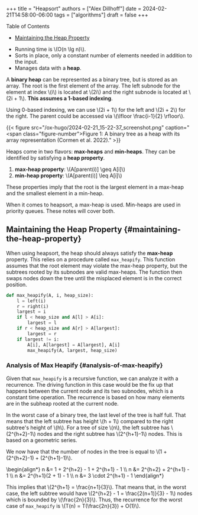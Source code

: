 +++
title = "Heapsort"
authors = ["Alex Dillhoff"]
date = 2024-02-21T14:58:00-06:00
tags = ["algorithms"]
draft = false
+++

<div class="ox-hugo-toc toc">

<div class="heading">Table of Contents</div>

- [Maintaining the Heap Property](#maintaining-the-heap-property)

</div>
<!--endtoc-->

-   Running time is \\(O(n \lg n)\\).
-   Sorts in place, only a constant number of elements needed in addition to the input.
-   Manages data with a **heap**.

A **binary heap** can be represented as a binary tree, but is stored as an array. The root is the first element of the array. The left subnode for the element at index \\(i\\) is located at \\(2i\\) and the right subnode is located at \\(2i + 1\\). **This assumes a 1-based indexing**.

Using 0-based indexing, we can use \\(2i + 1\\) for the left and \\(2i + 2\\) for the right. The parent could be accessed via \\(\lfloor \frac{i-1}{2} \rfloor\\).

{{< figure src="/ox-hugo/2024-02-21_15-22-37_screenshot.png" caption="<span class=\"figure-number\">Figure 1: </span>A binary tree as a heap with its array representation (Cormen et al. 2022)." >}}

Heaps come in two flavors: **max-heaps** and **min-heaps**. They can be identified by satisfying a **heap property**.

1.  **max-heap property**: \\(A[parent(i)] \geq A[i]\\)
2.  **min-heap property**: \\(A[parent(i)] \leq A[i]\\)

These properties imply that the root is the largest element in a max-heap and the smallest element in a min-heap.

When it comes to heapsort, a max-heap is used. Min-heaps are used in priority queues. These notes will cover both.


## Maintaining the Heap Property {#maintaining-the-heap-property}

When using heapsort, the heap should always satisfy the **max-heap** property. This relies on a procedure called `max_heapify`. This function assumes that the root element may violate the max-heap property, but the subtrees rooted by its subnodes are valid max-heaps. The function then swaps nodes down the tree until the misplaced element is in the correct position.

```python
def max_heapify(A, i, heap_size):
    l = left(i)
    r = right(i)
    largest = i
    if l < heap_size and A[l] > A[i]:
        largest = l
    if r < heap_size and A[r] > A[largest]:
        largest = r
    if largest != i:
        A[i], A[largest] = A[largest], A[i]
        max_heapify(A, largest, heap_size)
```


### Analysis of Max Heapify {#analysis-of-max-heapify}

Given that `max_heapify` is a recursive function, we can analyze it with a recurrence. The driving function in this case would be the fix up that happens between the current node and its two subnodes, which is a constant time operation. The recurrence is based on how many elements are in the subheap rooted at the current node.

In the worst case of a binary tree, the last level of the tree is half full. That means that the left subtree has height \\(h + 1\\) compared to the right subtree's height of \\(h\\). For a tree of size \\(n\\), the left subtree has \\(2^{h+2}-1\\) nodes and the right subtree has \\(2^{h+1}-1\\) nodes. This is based on a geometric series.

We now have that the number of nodes in the tree is equal to \\(1 + (2^{h+2}-1) + (2^{h+1}-1)\\).

\begin{align\*}
n &= 1 + 2^{h+2} - 1 + 2^{h+1} - 1 \\\\
n &= 2^{h+2} + 2^{h+1} - 1 \\\\
n &= 2^{h+1}(2 + 1) - 1 \\\\
n &= 3 \cdot 2^{h+1} - 1
\end{align\*}

This implies that \\(2^{h+1} = \frac{n+1}{3}\\). That means that, in the worst case, the left subtree would have \\(2^{h+2} - 1 = \frac{2(n+1)}{3} - 1\\) nodes which is bounded by \\(\frac{2n}{3}\\). Thus, the recurrence for the worst case of `max_heapify` is \\(T(n) = T(\frac{2n}{3}) + O(1)\\).
